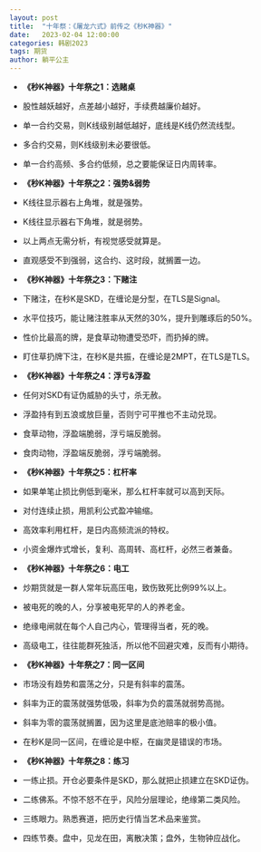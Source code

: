 ```yaml
---
layout: post
title:  "十年祭：《屠龙六式》前传之《秒K神器》"
date:   2023-02-04 12:00:00
categories: 韩剧2023
tags: 期货
author: 躺平公主
---
```

* **《秒K神器》十年祭之1：选赌桌**
* 股性越妖越好，点差越小越好，手续费越廉价越好。
* 单一合约交易，则K线级别越低越好，底线是K线仍然流线型。
* 多合约交易，则K线级别未必要很低。
* 单一合约高频、多合约低频，总之要能保证日内周转率。

* **《秒K神器》十年祭之2：强势&弱势**
* K线往显示器右上角堆，就是强势。
* K线往显示器右下角堆，就是弱势。
* 以上两点无需分析，有视觉感受就算是。
* 直观感受不到强弱，这合约、这时段，就搁置一边。

* **《秒K神器》十年祭之3：下赌注**
* 下赌注，在秒K是SKD，在缠论是分型，在TLS是Signal。
* 水平位技巧，能让赌注胜率从天然的30%，提升到雕琢后的50%。
* 性价比最高的牌，是食草动物遭受恐吓，而扔掉的牌。
* 盯住草扔牌下注，在秒K是共振，在缠论是2MPT，在TLS是TLS。

* **《秒K神器》十年祭之4：浮亏&浮盈**
* 任何对SKD有证伪威胁的头寸，杀无赦。
* 浮盈持有到五浪或放巨量，否则宁可平推也不主动兑现。
* 食草动物，浮盈端脆弱，浮亏端反脆弱。
* 食肉动物，浮盈端反脆弱，浮亏端脆弱。

* **《秒K神器》十年祭之5：杠杆率**
* 如果单笔止损比例低到毫米，那么杠杆率就可以高到天际。
* 对付连续止损，用凯利公式盈冲输缩。
* 高效率利用杠杆，是日内高频流派的特权。
* 小资金爆炸式增长，复利、高周转、高杠杆，必然三者兼备。

* **《秒K神器》十年祭之6：电工**
* 炒期货就是一群人常年玩高压电，致伤致死比例99%以上。
* 被电死的晚的人，分享被电死早的人的养老金。
* 绝缘电闸就在每个人自己内心，管理得当者，死的晚。
* 高级电工，往往能群死独活，所以他不回避灾难，反而有小期待。

* **《秒K神器》十年祭之7：同一区间**
* 市场没有趋势和震荡之分，只是有斜率的震荡。
* 斜率为正的震荡就强势低吸，斜率为负的震荡就弱势高抛。
* 斜率为零的震荡就搁置，因为这里是底池赔率的极小值。
* 在秒K是同一区间，在缠论是中枢，在幽灵是错误的市场。

* **《秒K神器》十年祭之8：练习**
* 一练止损。开仓必要条件是SKD，那么就把止损建立在SKD证伪。
* 二练佛系。不惊不怒不在乎，风险分层理论，绝缘第二类风险。
* 三练眼力。熟悉赛道，把历史行情当艺术品来鉴赏。
* 四练节奏。盘中，见龙在田，离散决策；盘外，生物钟应战化。



